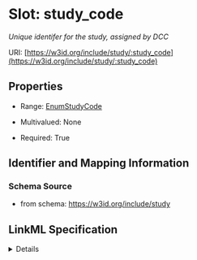 # Slot: study_code
_Unique identifer for the study, assigned by DCC_


URI: [https://w3id.org/include/study/:study_code](https://w3id.org/include/study/:study_code)



<!-- no inheritance hierarchy -->




## Properties

* Range: [EnumStudyCode](EnumStudyCode.md)
* Multivalued: None



* Required: True





## Identifier and Mapping Information







### Schema Source


* from schema: https://w3id.org/include/study




## LinkML Specification

<details>
```yaml
name: study_code
definition_uri: include:study_code
description: Unique identifer for the study, assigned by DCC
title: Study Code
from_schema: https://w3id.org/include/study
rank: 1000
alias: study_code
domain_of:
- Study
range: enum_study_code
required: true

```
</details>